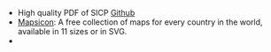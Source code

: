 * High quality PDF of SICP [Github](https://github.com/sarabander/sicp-pdf)
* [Mapsicon](https://github.com/djaiss/mapsicon): A free collection of maps for every country in the world, available in 11 sizes or in SVG.
*
